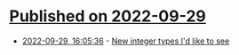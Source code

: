 # [Published on 2022-09-29](index.md)

* [2022-09-29, 16:05:36](https://lobste.rs/s/ny8gjz/new_integer_types_i_d_like_see) - [New integer types I'd like to see](https://www.foonathan.net/2022/09/new-integer-types/)
